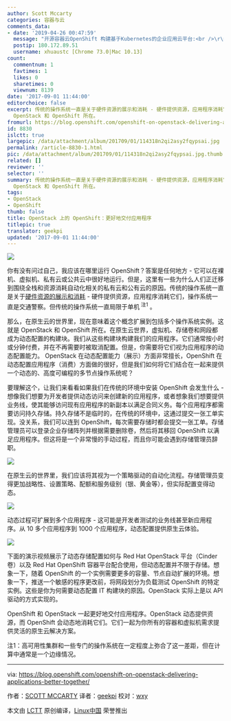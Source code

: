 ```yaml
---
author: Scott Mccarty
categories: 容器与云
comments_data:
- date: '2019-04-26 00:47:59'
  message: "开源容器云OpenShift 构建基于Kubernetes的企业应用云平台:<br />\r\nhttps://pan.baidu.com/s/1t-q0GXL4WRi8G_SvrLmkgw"
  postip: 180.172.89.51
  username: xhuaustc [Chrome 73.0|Mac 10.13]
count:
  commentnum: 1
  favtimes: 1
  likes: 0
  sharetimes: 0
  viewnum: 8139
date: '2017-09-01 11:44:00'
editorchoice: false
excerpt: 传统的操作系统一直是关于硬件资源的展示和消耗 - 硬件提供资源，应用程序消耗它们，操作系统一直是交通警察。但传统的操作系统一直局限于单机。那么，在原生云的世界里，现在意味着这个概念扩展到包括多个操作系统实例。这就是
  OpenStack 和 OpenShift 所在。
fromurl: https://blog.openshift.com/openshift-on-openstack-delivering-applications-better-together/
id: 8830
islctt: true
largepic: /data/attachment/album/201709/01/114318n2qi2asy2fqypsai.jpg
permalink: /article-8830-1.html
pic: /data/attachment/album/201709/01/114318n2qi2asy2fqypsai.jpg.thumb.jpg
related: []
reviewer: ''
selector: ''
summary: 传统的操作系统一直是关于硬件资源的展示和消耗 - 硬件提供资源，应用程序消耗它们，操作系统一直是交通警察。但传统的操作系统一直局限于单机。那么，在原生云的世界里，现在意味着这个概念扩展到包括多个操作系统实例。这就是
  OpenStack 和 OpenShift 所在。
tags:
- OpenStack
- OpenShift
thumb: false
title: OpenStack 上的 OpenShift：更好地交付应用程序
titlepic: true
translator: geekpi
updated: '2017-09-01 11:44:00'
---
```


![](/data/attachment/album/201709/01/114318n2qi2asy2fqypsai.jpg)


你有没有问过自己，我应该在哪里运行 OpenShift？答案是任何地方 - 它可以在裸机、虚拟机、私有云或公共云中很好地运行。但是，这里有一些为什么人们正迁移到围绕全栈和资源消耗自动化相关的私有云和公有云的原因。传统的操作系统一直是关于[硬件资源的展示和消耗](https://docs.google.com/presentation/d/139_dxpiYc5JR8yKAP8pl-FcZmOFQCuV8RyDxZqOOcVE/edit) - 硬件提供资源，应用程序消耗它们，操作系统一直是交通警察。但传统的操作系统一直局限于单机<sup> 注1</sup> 。


那么，在原生云的世界里，现在意味着这个概念扩展到包括多个操作系统实例。这就是 OpenStack 和 OpenShift 所在。在原生云世界，虚拟机、存储卷和网段都成为动态配置的构建块。我们从这些构建块构建我们的应用程序。它们通常按小时或分钟付费，并在不再需要时被取消配置。但是，你需要将它们视为应用程序的动态配置能力。 OpenStack 在动态配置能力（展示）方面非常擅长，OpenShift 在动态配置应用程序（消费）方面做的很好，但是我们如何将它们结合在一起来提供一个动态的、高度可编程的多节点操作系统呢？


要理解这个，让我们来看看如果我们在传统的环境中安装 OpenShift 会发生什么 - 想像我们想要为开发者提供动态访问来创建新的应用程序，或者想象我们想要提供业务线，使其能够访问现有应用程序的新副本以满足合同义务。每个应用程序都需要访问持久存储。持久存储不是临时的，在传统的环境中，这通过提交一张工单实现。没关系，我们可以连到 OpenShift，每次需要存储时都会提交一张工单。存储管理员可以登录企业存储阵列并根据需要删除卷，然后将其移回 OpenShift 以满足应用程序。但这将是一个非常慢的手动过程，而且你可能会遇到存储管理员辞职。


![](/data/attachment/album/201709/01/114404iu0eeenlso8sisz0.png)


在原生云的世界里，我们应该将其视为一个策略驱动的自动化流程。存储管理员变得更加战略性、设置策略、配额和服务级别（银、黄金等），但实际配置变得动态。


![](/data/attachment/album/201709/01/114405drpy1yllptg8ynl4.png)


动态过程可扩展到多个应用程序 - 这可能是开发者测试的业务线甚至新应用程序。从 10 多个应用程序到 1000 个应用程序，动态配置提供原生云体验。


![](/data/attachment/album/201709/01/114406zkzwsmsp7jx3ums6.png)


下面的演示视频展示了动态存储配置如何与 Red Hat OpenStack 平台（Cinder 卷）以及 Red Hat OpenShift 容器平台配合使用，但动态配置并不限于存储。想象一下，随着 OpenShift 的一个实例需要更多的容量、节点自动扩展的环境。想象一下，推送一个敏感的程序更改前，将网段划分为负载测试 OpenShift 的特定实例。这些是你为何需要动态配置 IT 构建块的原因。OpenStack 实际上是以 API 驱动的方式实现的。






OpenShift 和 OpenStack 一起更好地交付应用程序。OpenStack 动态提供资源，而 OpenShift 会动态地消耗它们。它们一起为你所有的容器和虚拟机需求提供灵活的原生云解决方案。


注1：高可用性集群和一些专门的操作系统在一定程度上弥合了这一差距，但在计算中通常是一个边缘情况。




---


via: <https://blog.openshift.com/openshift-on-openstack-delivering-applications-better-together/>


作者：[SCOTT MCCARTY](https://blog.openshift.com/author/smccartyredhat-com/) 译者：[geekpi](https://github.com/geekpi) 校对：[wxy](https://github.com/wxy)


本文由 [LCTT](https://github.com/LCTT/TranslateProject) 原创编译，[Linux中国](https://linux.cn/) 荣誉推出